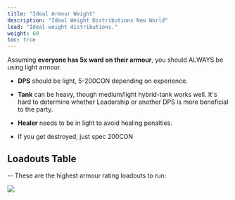 ```yaml
---
title: "Ideal Armour Weight"
description: "Ideal Weight Distributions New World"
lead: "Ideal weight distributions."
weight: 60
toc: true
---
```


Assuming **everyone has 5x ward on their armour**, you should ALWAYS be using light armour.

- **DPS** should be light, 5-200CON depending on experience.
- **Tank** can be heavy, though medium/light hybrid-tank works well. It's hard to determine whether Leadership or another DPS is more beneficial to the party.
- **Healer** needs to be in light to avoid healing penalties.

- If you get destroyed, just spec 200CON


## Loadouts Table
-- These are the highest armour rating loadouts to run:

<img src="https://i.imgur.com/f8cO8TA.png">
